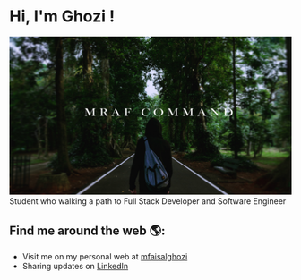 # Hi, I'm Ghozi !

<img src="banner-YT.png">
Student who walking a path to Full Stack Developer and Software Engineer


## Find me around the web 🌎: 
- Visit me on my personal web at <a href="mrafcommand.herokuapp.com">mfaisalghozi</a>
- Sharing updates on <a href="https://www.linkedin.com/in/faisal-g-a3122b136/">LinkedIn</a>
